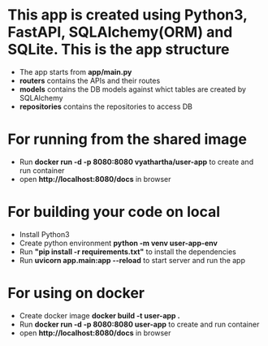 # This app is created using Python3, FastAPI, SQLAlchemy(ORM) and SQLite. This is the app structure
- The app starts from **app/main.py**
- **routers** contains the APIs and their routes
- **models** contains the DB models against whict tables are created by SQLAlchemy
- **repositories** contains the repositories to access DB


# For running from the shared image
- Run **docker run -d -p 8080:8080 vyathartha/user-app** to create and run container
- open **http://localhost:8080/docs** in browser

# For building your code on local
- Install Python3
- Create python environment **python -m venv user-app-env**
- Run **"pip install -r requirements.txt"** to install the dependencies
- Run **uvicorn app.main:app --reload**  to start server and run the app

# For using on docker
- Create docker image **docker build -t user-app .**
- Run **docker run -d -p 8080:8080 user-app** to create and run container
- open **http://localhost:8080/docs** in browser
